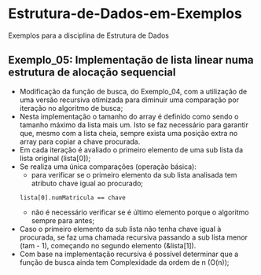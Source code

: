 # Estrutura-de-Dados-em-Exemplos
Exemplos para a disciplina de Estrutura de Dados

## Exemplo_05: Implementação de lista linear numa estrutura de alocação sequencial
* Modificação da função de busca, do Exemplo_04, com a utilização de uma versão recursiva otimizada para diminuir uma comparação por iteração no algoritmo de busca;
* Nesta implementação o tamanho do array é definido como sendo o tamanho máximo da lista mais um. Isto se faz necessário para garantir que, mesmo com a lista cheia, sempre exista uma posição extra no array para copiar a chave procurada. 
* Em cada iteração é avaliado o primeiro elemento de uma sub lista da lista original (lista[0]); 
* Se realiza uma única comparações (operação básica):
    * para verificar se o primeiro elemento da sub lista analisada tem atributo chave igual ao procurado;
    ```
    lista[0].numMatricula == chave
    ``` 
    * não é necessário verificar se é último elemento porque o algoritmo sempre para antes;  
* Caso o primeiro elemento da sub lista não tenha chave igual à procurada, se faz uma chamada recursiva passando a sub lista menor (tam - 1), começando no segundo elemento (&lista[1]).    
* Com base na implementação recursiva é possível determinar que a função de busca ainda tem Complexidade da ordem de n (O(n));
